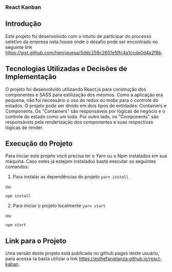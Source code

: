 ### React Kanban

## Introdução

Este projeto foi desenvolvido com o intuito de participar do processo seletivo da empresa nata.house onde o desafio pode ser encontrado no seguinte link https://gist.github.com/henriquesa/5ddc259c2651e5ffc4a1ccde0d4a2f8b.

## Tecnologias Utilizadas e Decisões de Implementação

O projeto foi desenvolvido utilizando React.js para construção dos componentes e SASS para estilização dos mesmos. Como a aplicação era pequena, não foi necessário o uso do redux ou mobx para o controle do estados. O projeto pode ser divido em dois tipos de entidades: Containers e Components. Os "Containers" são responsáveis por lógicas de negócio e o controle do estado como um todo. Por outro lado, os "Components" são responsáveis pela renderização dos componentes e suas respectivas lógicas de render.

## Execução do Projeto

Para iniciar este projeto você precisa ter o Yarn ou o Npm instalados em sua máquina. Caso estes já estejam instalados basta executar os seguintes comandos:

1. Para instalar as dependências do projeto
   `yarn install`

ou

`npm install`

2. Para iniciar o projeto localmente
   `yarn start`

ou

`npm start`

## Link para o Projeto 

Uma versão deste projeto está publicada no github pages deste usuário, para acessa-la basta utilizar o link https://esthefanielanza.github.io/react-kaban.


